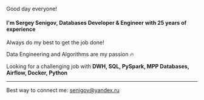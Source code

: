 Good day everyone!
#### I'm Sergey Senigov, Databases Developer & Engineer with 25 years of experience

Always do my best to get the job done!  

Data Engineering and Algorithms are my passion  🔥

Looking for a challenging job with **DWH, SQL, PySpark, MPP Databases, Airflow, Docker, Python**
***  
Best way to connect me: <senigov@yandex.ru>
